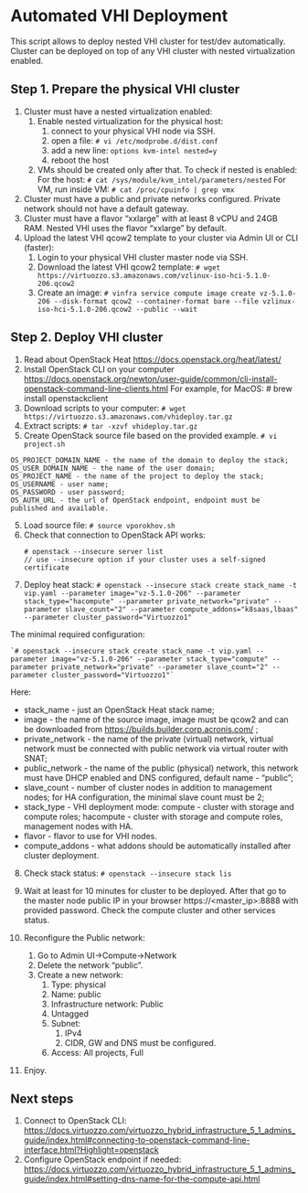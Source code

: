 # Automated VHI Deployment

This script allows to deploy nested VHI cluster for test/dev automatically. Cluster can be deployed on top of any VHI cluster with nested virtualization enabled.

## Step 1. Prepare the physical VHI cluster
1. Cluster must have a nested virtualization enabled:
    1. Enable nested virtualization for the physical host:
        1. connect to your physical VHI node via SSH.
        2. open a file: 
        `# vi /etc/modprobe.d/dist.conf`
        4. add a new line: `options kvm-intel nested=y`
        5. reboot the host
    2. VMs should be created only after that. To check if nested is enabled:
        For the host: `# cat /sys/module/kvm_intel/parameters/nested`
        For VM, run inside VM: `# cat /proc/cpuinfo | grep vmx`
2. Cluster must have a public and private networks configured. Private network should not have a default gateway.
3. Cluster must have a flavor “xxlarge” with at least 8 vCPU and 24GB RAM. Nested VHI uses the flavor “xxlarge” by default.
4. Upload the latest VHI qcow2 template to your cluster via Admin UI or CLI (faster):
    1. Login to your physical VHI cluster master node via SSH.
    2. Download the latest VHI qcow2 template:
    `# wget https://virtuozzo.s3.amazonaws.com/vzlinux-iso-hci-5.1.0-206.qcow2`
    3. Create an image:
    `# vinfra service compute image create vz-5.1.0-206 --disk-format qcow2 --container-format bare --file vzlinux-iso-hci-5.1.0-206.qcow2 --public --wait`

## Step 2. Deploy VHI cluster
1. Read about OpenStack Heat https://docs.openstack.org/heat/latest/
2. Install OpenStack CLI on your computer https://docs.openstack.org/newton/user-guide/common/cli-install-openstack-command-line-clients.html For example, for MacOS:       # brew install openstackclient
3. Download scripts to your computer:
    `# wget https://virtuozzo.s3.amazonaws.com/vhideploy.tar.gz`
1. Extract scripts:
    `# tar -xzvf vhideploy.tar.gz`
1. Create OpenStack source file based on the provided example.
    `# vi project.sh`

```
OS_PROJECT_DOMAIN_NAME - the name of the domain to deploy the stack;
OS_USER_DOMAIN_NAME - the name of the user domain;
OS_PROJECT_NAME - the name of the project to deploy the stack;
OS_USERNAME - user name;
OS_PASSWORD - user password;
OS_AUTH_URL - the url of OpenStack endpoint, endpoint must be published and available.
```

5. Load source file:
    `# source vporokhov.sh`
6. Check that connection to OpenStack API works:
    ```
    # openstack --insecure server list
    // use --insecure option if your cluster uses a self-signed certificate
    ```
7. Deploy heat stack:
    `# openstack --insecure stack create stack_name -t vip.yaml --parameter image="vz-5.1.0-206" --parameter stack_type="hacompute" --parameter private_network="private" --parameter slave_count="2" --parameter compute_addons="k8saas,lbaas" --parameter cluster_password="Virtuozzo1"`

The minimal required configuration:

    `# openstack --insecure stack create stack_name -t vip.yaml --parameter image="vz-5.1.0-206" --parameter stack_type="compute" --parameter private_network="private" --parameter slave_count="2" --parameter cluster_password="Virtuozzo1"`

Here:
- stack_name - just an OpenStack Heat stack name;
- image - the name of the source image, image must be qcow2 and can be downloaded from https://builds.builder.corp.acronis.com/ ;
- private_network - the name of the private (virtual) network, virtual network must be connected with public network via virtual router with SNAT;
- public_network - the name of the public (physical) network, this network must have DHCP enabled and DNS configured, default name - “public”;
- slave_count - number of cluster nodes in addition to management nodes; for HA configuration, the minimal slave count must be 2;
- stack_type - VHI deployment mode: compute - cluster with storage and compute roles; hacompute - cluster with storage and compute roles, management nodes with HA.
- flavor - flavor to use for VHI nodes.
- compute_addons - what addons should be automatically installed after cluster deployment.

8. Check stack status:
    `# openstack --insecure stack lis`

9. Wait at least for 10 minutes for cluster to be deployed. After that go to the master node public IP in your browser https://<master_ip>:8888 with provided password. Check the compute cluster and other services status.
10. Reconfigure the Public network:
    1. Go to Admin UI→Compute→Network
    2. Delete the network “public”.
    3. Create a new network:
        1. Type: physical
        2. Name: public
        3. Infrastructure network: Public
        4. Untagged
        5. Subnet:
            1. IPv4
            2. CIDR, GW and DNS must be configured.
        6. Access: All projects, Full
11. Enjoy.

## Next steps
1. Connect to OpenStack CLI:  https://docs.virtuozzo.com/virtuozzo_hybrid_infrastructure_5_1_admins_guide/index.html#connecting-to-openstack-command-line-interface.html?Highlight=openstack
2. Configure OpenStack endpoint if needed: https://docs.virtuozzo.com/virtuozzo_hybrid_infrastructure_5_1_admins_guide/index.html#setting-dns-name-for-the-compute-api.html
